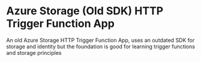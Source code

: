 # Azure Storage (Old SDK) HTTP Trigger Function App
 An old Azure Storage HTTP Trigger Function App, uses an outdated SDK for storage and identity but the foundation is good for learning trigger functions and storage principles
